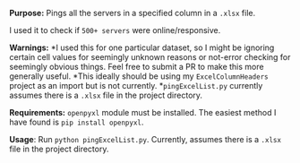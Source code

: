 **Purpose:** Pings all the servers in a specified column in a `.xlsx` file. 

I used it to check if `500+ servers` were online/responsive. 

**Warnings:**
*I used this for one particular dataset, so I might be ignoring certain cell values for seemingly unknown reasons or 
not-error checking for seemingly obvious things. Feel free to submit a PR to make this more generally useful. 
*This ideally should be using my `ExcelColumnHeaders` project as an import but is not currently. 
*`pingExcelList.py` currently assumes there is a `.xlsx` file in the project directory. 
	    
**Requirements:** `openpyxl` module must be installed. The easiest method I have found is `pip install openpyxl`.
	    
**Usage**: Run `python pingExcelList.py`. Currently, assumes there is a `.xlsx` file in the project directory. 
